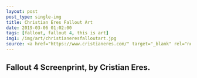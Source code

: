 ```yaml
---
layout: post
post_type: single-img
title: Christian Eres Fallout Art
date: 2019-03-06 01:02:00
tags: [fallout, fallout 4, this is art]
img1: /img/art/christianeresfalloutart.jpg
source: <a href="https://www.cristianeres.com/" target="_blank" rel="nofollow">Christian Eres Art</a>
---
```

## Fallout 4 Screenprint, by Cristian Eres.
